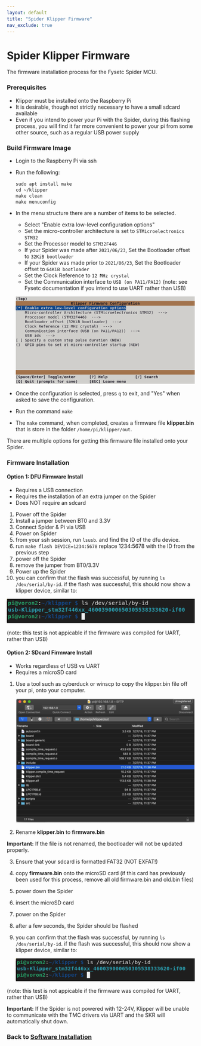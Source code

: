 ```yaml
---
layout: default
title: "Spider Klipper Firmware"
nav_exclude: true
---
```


# Spider Klipper Firmware

The firmware installation process for the Fysetc Spider MCU.

### Prerequisites

* Klipper must be installed onto the Raspberry Pi
* It is desirable, though not strictly necessary to have a small sdcard available
* Even if you intend to power your Pi with the Spider, during this flashing process, you will find it far more convenient 
to power your pi from some other source, such as a regular USB power supply

### Build Firmware Image

* Login to the Raspberry Pi via ssh
* Run the following:

   ```
   sudo apt install make
   cd ~/klipper
   make clean
   make menuconfig
   ```

* In the menu structure there are a number of items to be selected.
  * Select "Enable extra low-level configuration options"
  * Set the micro-controller architecture is set to `STMicroelectronics STM32`
  * Set the Processor model to `STM32F446`
  * If your Spider was made after `2021/06/23`, Set the Bootloader offset to `32KiB bootloader` 
  * If your Spider was made prior to  `2021/06/23`, Set the Bootloader offset to `64KiB bootloader`
  * Set the Clock Reference to `12 MHz crystal`
  * Set the Communication interface to `USB (on PA11/PA12)`  (note: see Fysetc documentation if you intend to use UART rather than USB)

   ![](./images/spider_klipper_menuconfig.png)

* Once the configuration is selected, press `q` to exit,  and "Yes" when  asked to save the configuration.

* Run the command `make`
* The `make` command, when completed, creates a firmware file **klipper.bin** that is store in the folder `/home/pi/klipper/out`.  

There are multiple options for getting this firmware file installed onto your Spider.
### Firmware Installation
#### Option 1: DFU Firmware Install

* Requires a USB connection
* Requires the installation of an extra jumper on the Spider
* Does NOT require an sdcard

1. Power off the Spider
2. Install a jumper between BT0 and 3.3V
3. Connect Spider & Pi via USB
4. Power on Spider
5. from your ssh session, run `lsusb`. and find the ID of the dfu device.
6. run `make flash DEVICE=1234:5678` replace 1234:5678 with the ID from the previous step
7. power off the Spider
8. remove the jumper from BT0/3.3V
9. Power up the Spider
10. you can confirm that the flash was successful, by running `ls /dev/serial/by-id`.  if the flash was successful, this should now show a klipper device, similar to:
 
   ![](./images/spider_by-id.png)

   (note: this test is not appicable if the firmware was compiled for UART, rather than USB)
   
#### Option 2: SDcard Firmware Install

* Works regardless of USB vs UART
* Requires a microSD card

1. Use a tool such as cyberduck or winscp to copy the klipper.bin file off your pi, onto your computer.

   ![](./images/cyberduck_example.png)

2. Rename **klipper.bin** to **firmware.bin**

**Important:** If the file is not renamed, the bootloader will not be updated properly.

3. Ensure that your sdcard is formatted FAT32  (NOT EXFAT!) 
4. copy **firmware.bin** onto the microSD card  (if this card has previously been used for this process, remove all old firmware.bin and old.bin files)
5. power down the Spider
6. insert the microSD card
7. power on the Spider
8. after a few seconds, the Spider should be flashed
9. you can confirm that the flash was successful, by running `ls /dev/serial/by-id`.  if the flash was successful, this should now show a klipper device, similar to:
 
   ![](./images/spider_by-id.png)

(note: this test is not appicable if the firmware was compiled for UART, rather than USB)


**Important:** If the Spider is not powered with 12-24V, Klipper will be unable to communicate with the TMC drivers via UART and the SKR will automatically shut down.

### Back to [Software Installation](./index.md#klipper-octoprint-configuration)
